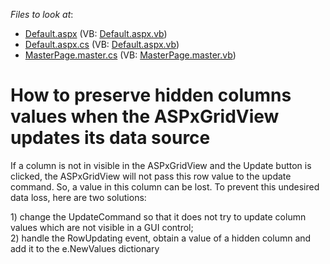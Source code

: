 <!-- default file list -->
*Files to look at*:

* [Default.aspx](./CS/TestGridViewSite81/Default.aspx) (VB: [Default.aspx.vb](./VB/TestGridViewSite81/Default.aspx.vb))
* [Default.aspx.cs](./CS/TestGridViewSite81/Default.aspx.cs) (VB: [Default.aspx.vb](./VB/TestGridViewSite81/Default.aspx.vb))
* [MasterPage.master.cs](./CS/TestGridViewSite81/MasterPage.master.cs) (VB: [MasterPage.master.vb](./VB/TestGridViewSite81/MasterPage.master.vb))
<!-- default file list end -->
# How to preserve hidden columns values when the ASPxGridView updates its data source


<p>If a column is not in visible in the ASPxGridView and the Update button is clicked, the ASPxGridView will not pass this row value to the update command. So, a value in this column can be lost. To prevent this undesired data loss, here are two solutions:</p><p>1) change the UpdateCommand so that it does not try to update column values which are not visible in a GUI control;<br />
2) handle the RowUpdating event, obtain a value of a hidden column and add it to the e.NewValues dictionary</p>

<br/>


